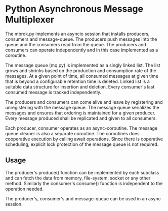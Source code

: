 # Python Asynchronous Message Multiplexer

The mbrok.py implements an asyncio session that installs producers, consumers and message-queue. The producers push messages into the queue and the consumers read from the queue. The producers and consumers can operate independently and in this case implemented as a coroutine. 

The message queue (mq.py) is implemented as a singly linked list. The list grows and shrinks based on the production and consumption rate of the messages. At a given point of time, all consumed messages at given time that is beyond a configurable retention time is deleted. Linked list is a suitable data structure for insertion and deletion. Every consumer's last consumed message is tracked independently.

The producers and consumers can come alive and leave by registering and unregistering with the message queue. The message queue serializes the messages and ensures that ordering is maintained for a given producer. Every message produced shall be replicated and given to all consumers.

Each producer, consumer operates as an async-coroutine. The message queue cleaner is also a separate coroutine. The coroutines does cooperative execution by calling await operations. Since there is coperative scheduling, explicit lock protection of the message queue is not required.

## Usage

The producer's produce() function can be implemented by each subclass and can fetch the data from memory, file-system, socket or any other method. Similarly the consumer's consume() function is independent to the operation needed. 

The producer's, consumer's and message-queue can be used in an async session.
